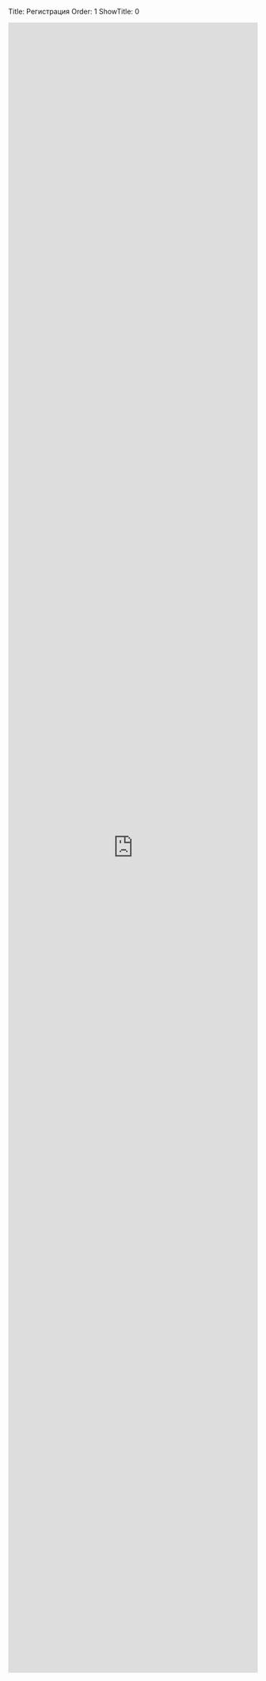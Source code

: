 Title: Регистрация
Order: 1
ShowTitle: 0

<iframe src="https://docs.google.com/forms/d/e/1FAIpQLScuGA-url-uhmHvSIa9ugCZr5jp5Kr05IV5hy8p7WKGpEXSxg/viewform?embedded=true" width="100%" height="3330px" frameborder="0" marginheight="0" marginwidth="0">Загрузка...</iframe>
